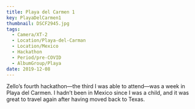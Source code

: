```yaml
---
title: Playa del Carmen 1
key: PlayaDelCarmen1
thumbnail: DSCF2945.jpg
tags:
  - Camera/XT-2
  - Location/Playa-del-Carman
  - Location/Mexico
  - Hackathon
  - Period/pre-COVID
  - AlbumGroup/Playa
date: 2019-12-08
---
```

Zello’s fourth hackathon—the third I was able to attend—was a week in Playa del Carmen. I hadn’t been in Mexico since I was a child, and it was great to travel again after having moved back to Texas.
